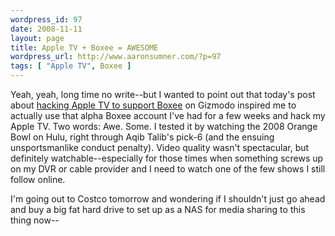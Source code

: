 ```yaml
--- 
wordpress_id: 97
date: 2008-11-11
layout: page
title: Apple TV + Boxee = AWESOME
wordpress_url: http://www.aaronsumner.com/?p=97
tags: [ "Apple TV", Boxee ]
---
```

Yeah, yeah, long time no write--but I wanted to point out that today's post about <a href="http://gizmodo.com/5082130/how-to-max-out-apple-tvs-potential-with-boxee">hacking Apple TV to support Boxee</a> on Gizmodo inspired me to actually use that alpha Boxee account I've had for a few weeks and hack my Apple TV. Two words: Awe. Some. I tested it by watching the 2008 Orange Bowl on Hulu, right through Aqib Talib's pick-6 (and the ensuing unsportsmanlike conduct penalty). Video quality wasn't spectacular, but definitely watchable--especially for those times when something screws up on my DVR or cable provider and I need to watch one of the few shows I still follow online.

I'm going out to Costco tomorrow and wondering if I shouldn't just go ahead and buy a big fat hard drive to set up as a NAS for media sharing to this thing now--
